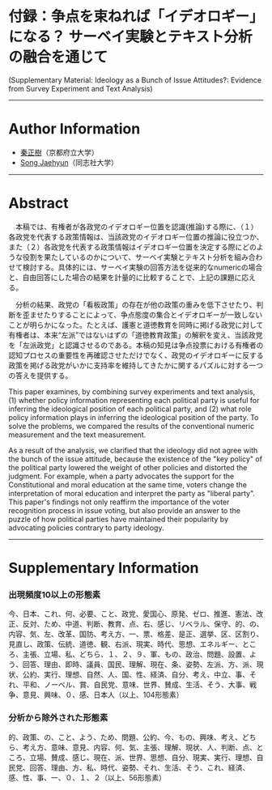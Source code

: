 # 付録：争点を束ねれば「イデオロギー」になる？ サーベイ実験とテキスト分析の融合を通じて

(Supplementary Material: Ideology as a Bunch of Issue Attitudes?: Evidence from Survey Experiment and Text Analysis)

---

# Author Information

* [秦正樹](http://hatam.sakura.ne.jp/)（京都府立大学）
* [Song Jaehyun](https://www.jaysong.net)（同志社大学）

---

# Abstract

　本稿では、有権者が各政党のイデオロギー位置を認識(推論)する際に、（１）各政党を代表する政策情報は、当該政党のイデオロギー位置の推論に役立つか、また（２）各政党を代表する政策情報はイデオロギー位置を決定する際にどのような役割を果たしているのかについて、サーベイ実験とテキスト分析を組み合わせて検討する。具体的には、サーベイ実験の回答方法を従来的なnumericの場合と、自由回答にした場合の結果を計量的に比較することで、上記の課題に応える。
 
　分析の結果、政党の「看板政策」の存在が他の政策の重みを低下させたり、判断を歪ませたりすることによって、争点態度の集合とイデオロギーが一致しないことが明らかになった。たとえば、護憲と道徳教育を同時に掲げる政党に対して有権者は、本来“左派”ではないはずの「道徳教育政策」の解釈を変え、当該政党を「左派政党」と認識させるのである。本稿の知見は争点投票における有権者の認知プロセスの重要性を再確認させただけでなく、政党のイデオロギーに反する政策を掲げる政党がいかに支持率を維持してきたかに関するパズルに対する一つの答えを提供する。

This paper examines, by combining survey experiments and text analysis, (1) whether policy information representing each political party is useful for inferring the ideological position of each political party, and (2) what role policy information plays in inferring the ideological position of the party. To solve the problems, we compared the results of the conventional numeric measurement and the text measurement. 

As a result of the analysis, we clarified that the ideology did not agree with the bunch of the issue attitude, because the existence of the "key policy" of the political party lowered the weight of other policies and distorted the judgment. For example, when a party advocates the support for the Constitutional and moral education at the same time, voters change the interpretation of moral education and interpret the party as "liberal party". This paper's findings not only reaffirm the importance of the voter recognition process in issue voting, but also provide an answer to the puzzle of how political parties have maintained their popularity by advocating policies contrary to party ideology.

---

# Supplementary Information

### 出現頻度10以上の形態素
今、日本、これ、何、必要、こと、政党、愛国心、原発、ゼロ、推進、憲法、改正、反対、ため、中道、判断、教育、点、右、感じ、リベラル、保守、的、の、内容、気、左、改革、国防、考え方、一、票、格差、是正、選挙、区、区割り、見直し、政策、伝統、道徳、観、右派、現実、時代、思想、エネルギー、ところ、主張、立場、私、どちら、１、２、９、軍、もの、政治、問題、設置、よう、回答、理由、即時、議員、国民、理解、現在、条、姿勢、左派、方、派、現状、公約、実行、理想、自然、人、国、性、経済、自分、考え、中立、事、それ、平和、ノーベル、賞、自民党、意味、世界、賛成、生活、そう、大事、戦争、意見、興味、０、感、日本人（以上、104形態素）

### 分析から除外された形態素
的、政策、の、こと、よう、ため、問題、公約、今、もの、興味、考え、どちら、考え方、意味、意見、内容、何、気、主張、理解、現状、人、判断、点、ところ、立場、賛成、感じ、現在、派、世界、思想、自分、現実、実行、理想、自民党、回答、理由、方、私、時代、姿勢、それ、生活、そう、これ、経済、感、性、事、一、０、１、２（以上、56形態素）
